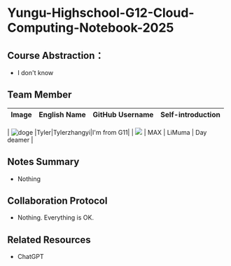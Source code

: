 # Yungu-Highschool-G12-Cloud-Computing-Notebook-2025

## Course Abstraction：
+ I don't know 

## Team Member

|                                       Image                                     | English Name | GitHub Username | Self-introduction |
|:-------------------------------------------------------------------------------:|:------------:|:---------------:|:-----------------:|

| ![doge](https://avatars.githubusercontent.com/u/144305826?u=427b7b8fcb9b0b9e204331ff5920be130274f4d0&v=4) |Tyler|Tylerzhangyi|I'm from G11|
| ![](https://avatars.githubusercontent.com/u/121914299?s=400&u=860441e41296a425d82b54090fd29feec27aeb1f&v=4) |     MAX      |     LiMuma      |    Day deamer     |

## Notes Summary
+ Nothing

## Collaboration Protocol
+ Nothing. Everything is OK.

## Related Resources
+ ChatGPT
